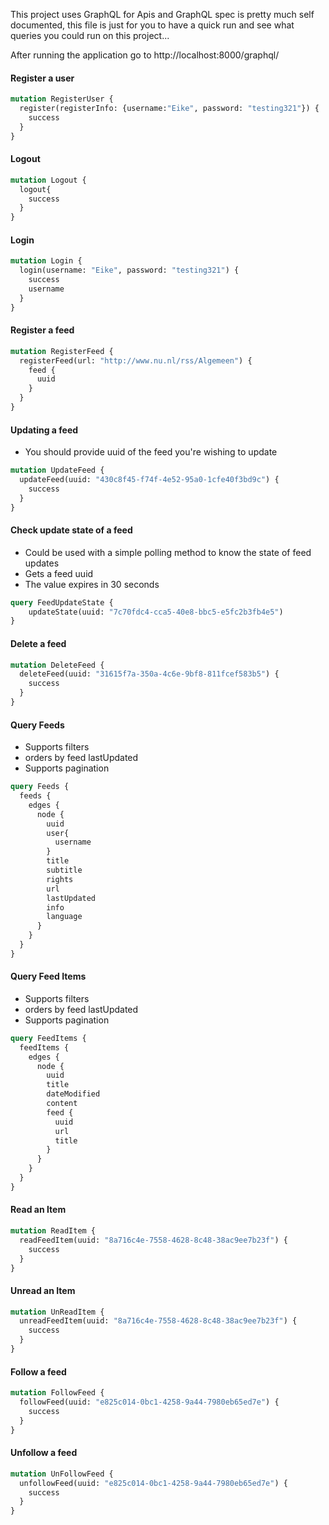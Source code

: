 This project uses GraphQL for Apis and GraphQL spec is pretty much self documented, 
this file is just for you to have a quick run and see what queries you could run on this project...

After running the application go to http://localhost:8000/graphql/ 

#### Register a user
```graphql
mutation RegisterUser {
  register(registerInfo: {username:"Eike", password: "testing321"}) {
    success
  }
}
```
#### Logout
```graphql
mutation Logout {
  logout{
    success
  }
}
```
#### Login
```graphql
mutation Login {
  login(username: "Eike", password: "testing321") {
    success
    username
  }
}
```
#### Register a feed
```graphql
mutation RegisterFeed {
  registerFeed(url: "http://www.nu.nl/rss/Algemeen") {
    feed {
      uuid
    }
  }
}
```
#### Updating a feed
* You should provide uuid of the feed you're wishing to update
```graphql
mutation UpdateFeed {
  updateFeed(uuid: "430c8f45-f74f-4e52-95a0-1cfe40f3bd9c") {
    success
  }
}
```
#### Check update state of a feed
* Could be used with a simple polling method to know the state of feed updates
* Gets a feed uuid
* The value expires in 30 seconds
```graphql
query FeedUpdateState {
	updateState(uuid: "7c70fdc4-cca5-40e8-bbc5-e5fc2b3fb4e5")
}
```
#### Delete a feed
```graphql
mutation DeleteFeed {
  deleteFeed(uuid: "31615f7a-350a-4c6e-9bf8-811fcef583b5") {
    success
  }
}
```
#### Query Feeds
* Supports filters
* orders by feed lastUpdated
* Supports pagination
```graphql
query Feeds {
  feeds {
    edges {
      node {
        uuid
        user{
          username
        }
        title
        subtitle
        rights
        url
        lastUpdated
        info
        language
      }
    }
  }
}
```
#### Query Feed Items
* Supports filters
* orders by feed lastUpdated
* Supports pagination
```graphql
query FeedItems {
  feedItems {
    edges {
      node {
        uuid
        title
        dateModified
        content
        feed {
          uuid
          url
          title
        }
      }
    }
  }
}
```

#### Read an Item
```graphql
mutation ReadItem {
  readFeedItem(uuid: "8a716c4e-7558-4628-8c48-38ac9ee7b23f") {
    success
  }
}
```

#### Unread an Item
```graphql
mutation UnReadItem {
  unreadFeedItem(uuid: "8a716c4e-7558-4628-8c48-38ac9ee7b23f") {
    success
  }
}
```

#### Follow a feed
```graphql
mutation FollowFeed {
  followFeed(uuid: "e825c014-0bc1-4258-9a44-7980eb65ed7e") {
    success
  }
}
```

#### Unfollow a feed
```graphql
mutation UnFollowFeed {
  unfollowFeed(uuid: "e825c014-0bc1-4258-9a44-7980eb65ed7e") {
    success
  }
}
```